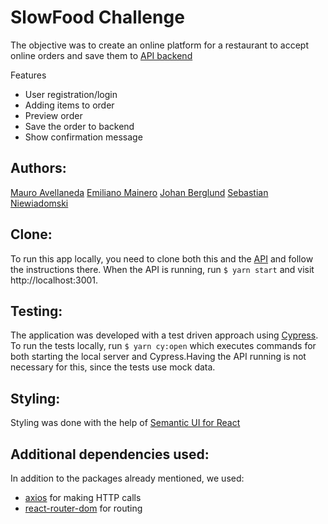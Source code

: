 
# SlowFood Challenge



The objective was to create an online platform for a restaurant to accept online orders and save them to [API backend](https://slowfood-api-aug-2020-team-2.herokuapp.com/)


Features
* User registration/login
* Adding items to order
* Preview order 
* Save the order to backend
* Show confirmation message



## Authors:

[Mauro Avellaneda](https://github.com/mauroavellaneda)
[Emiliano Mainero](https://github.com/emiliano-ma)
[Johan Berglund](https://github.com/johanperjulius1)
[Sebastian Niewiadomski](https://github.com/SebastianN97)



## Clone:

To run this app locally, you need to clone both this and the [API](https://github.com/mauroavellaneda/slowfood-api-aug-2020-team-2.git) and follow the instructions there. When the API is running, run `$ yarn start` and visit http://localhost:3001.

## Testing:

The application was developed with a test driven approach  using [Cypress](https://cypress.io). To run the tests locally, run `$ yarn cy:open` which executes commands for both starting the local server and Cypress.Having the API running is not necessary for this, since the tests use mock data.

## Styling:

Styling was done with the help of [Semantic UI for React](https://react.semantic-ui.com/)

## Additional dependencies used:

In addition to the packages already mentioned, we used:
* [axios](https://github.com/axios/axios#readme) for making HTTP calls
* [react-router-dom](https://github.com/ReactTraining/react-router/tree/master/packages/react-router-dom#readme) for routing
